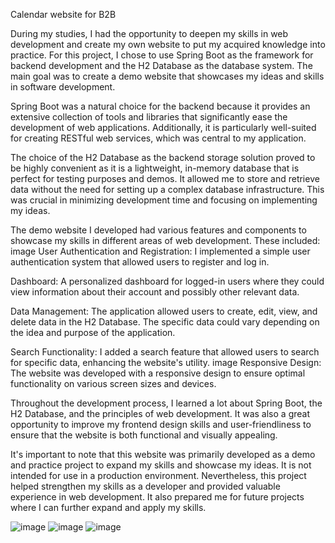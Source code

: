 Calendar website for B2B

During my studies, I had the opportunity to deepen my skills in web development and create my own website to put my acquired knowledge into practice. For this project, I chose to use Spring Boot as the framework for backend development and the H2 Database as the database system. The main goal was to create a demo website that showcases my ideas and skills in software development.

Spring Boot was a natural choice for the backend because it provides an extensive collection of tools and libraries that significantly ease the development of web applications. Additionally, it is particularly well-suited for creating RESTful web services, which was central to my application.

The choice of the H2 Database as the backend storage solution proved to be highly convenient as it is a lightweight, in-memory database that is perfect for testing purposes and demos. It allowed me to store and retrieve data without the need for setting up a complex database infrastructure. This was crucial in minimizing development time and focusing on implementing my ideas.

The demo website I developed had various features and components to showcase my skills in different areas of web development. These included: image User Authentication and Registration: I implemented a simple user authentication system that allowed users to register and log in.

Dashboard: A personalized dashboard for logged-in users where they could view information about their account and possibly other relevant data.

Data Management: The application allowed users to create, edit, view, and delete data in the H2 Database. The specific data could vary depending on the idea and purpose of the application.

Search Functionality: I added a search feature that allowed users to search for specific data, enhancing the website's utility. image Responsive Design: The website was developed with a responsive design to ensure optimal functionality on various screen sizes and devices.

Throughout the development process, I learned a lot about Spring Boot, the H2 Database, and the principles of web development. It was also a great opportunity to improve my frontend design skills and user-friendliness to ensure that the website is both functional and visually appealing.

It's important to note that this website was primarily developed as a demo and practice project to expand my skills and showcase my ideas. It is not intended for use in a production environment. Nevertheless, this project helped strengthen my skills as a developer and provided valuable experience in web development. It also prepared me for future projects where I can further expand and apply my skills.

![image](https://github.com/user-attachments/assets/258e4763-cb50-4ff4-a4e3-310b1ddb1135)
![image](https://github.com/user-attachments/assets/2300bc43-5cc5-424e-b845-a3f9f76903d6)
![image](https://github.com/user-attachments/assets/1928cb2b-8306-4453-b4ae-c2419493abee)
